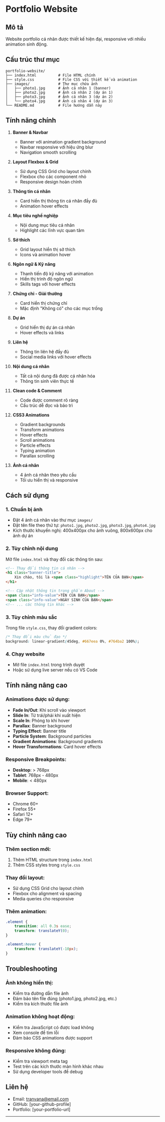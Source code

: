# Portfolio Website

## Mô tả
Website portfolio cá nhân được thiết kế hiện đại, responsive với nhiều animation sinh động.

## Cấu trúc thư mục
```
portfolio-website/
├── index.html          # File HTML chính
├── style.css           # File CSS với thiết kế và animation
├── images/             # Thư mục chứa ảnh
│   ├── photo1.jpg      # Ảnh cá nhân 1 (banner)
│   ├── photo2.jpg      # Ảnh cá nhân 2 (dự án 1)
│   ├── photo3.jpg      # Ảnh cá nhân 3 (dự án 2)
│   └── photo4.jpg      # Ảnh cá nhân 4 (dự án 3)
└── README.md           # File hướng dẫn này
```

## Tính năng chính


1. **Banner & Navbar**
   - Banner với animation gradient background
   - Navbar responsive với hiệu ứng blur
   - Navigation smooth scrolling

2. **Layout Flexbox & Grid**
   - Sử dụng CSS Grid cho layout chính
   - Flexbox cho các component nhỏ
   - Responsive design hoàn chỉnh

3. **Thông tin cá nhân**
   - Card hiển thị thông tin cá nhân đầy đủ
   - Animation hover effects

4. **Mục tiêu nghề nghiệp** 
   - Nội dung mục tiêu cá nhân
   - Highlight các lĩnh vực quan tâm

5. **Sở thích** 
   - Grid layout hiển thị sở thích
   - Icons và animation hover

6. **Ngôn ngữ & Kỹ năng** 
   - Thanh tiến độ kỹ năng với animation
   - Hiển thị trình độ ngôn ngữ
   - Skills tags với hover effects

7. **Chứng chỉ - Giải thưởng** 
   - Card hiển thị chứng chỉ
   - Mặc định "Không có" cho các mục trống

8. **Dự án** 
   - Grid hiển thị dự án cá nhân
   - Hover effects và links

9. **Liên hệ** 
   - Thông tin liên hệ đầy đủ
   - Social media links với hover effects

10. **Nội dung cá nhân** 
    - Tất cả nội dung đã được cá nhân hóa
    - Thông tin sinh viên thực tế

11. **Clean code & Comment** 
    - Code được comment rõ ràng
    - Cấu trúc dễ đọc và bảo trì

12. **CSS3 Animations** 
    - Gradient backgrounds
    - Transform animations
    - Hover effects
    - Scroll animations
    - Particle effects
    - Typing animation
    - Parallax scrolling

13. **Ảnh cá nhân** 
    - 4 ảnh cá nhân theo yêu cầu
    - Tối ưu hiển thị và responsive

## Cách sử dụng

### 1. Chuẩn bị ảnh
- Đặt 4 ảnh cá nhân vào thư mục `images/`
- Đặt tên file theo thứ tự: `photo1.jpg`, `photo2.jpg`, `photo3.jpg`, `photo4.jpg`
- Kích thước khuyến nghị: 400x400px cho ảnh vuông, 800x600px cho ảnh dự án

### 2. Tùy chỉnh nội dung
Mở file `index.html` và thay đổi các thông tin sau:

```html
<!-- Thay đổi thông tin cá nhân -->
<h1 class="banner-title">
    Xin chào, tôi là <span class="highlight">TÊN CỦA BẠN</span>
</h1>

<!-- Cập nhật thông tin trong phần About -->
<span class="info-value">TÊN CỦA BẠN</span>
<span class="info-value">NGÀY SINH CỦA BẠN</span>
<!-- ... các thông tin khác -->
```

### 3. Tùy chỉnh màu sắc
Trong file `style.css`, thay đổi gradient colors:

```css
/* Thay đổi màu chủ đạo */
background: linear-gradient(45deg, #667eea 0%, #764ba2 100%);
```

### 4. Chạy website
- Mở file `index.html` trong trình duyệt
- Hoặc sử dụng live server nếu có VS Code

## Tính năng nâng cao

### Animations được sử dụng:
- **Fade In/Out**: Khi scroll vào viewport
- **Slide In**: Từ trái/phải khi xuất hiện
- **Scale In**: Phóng to khi hover
- **Parallax**: Banner background
- **Typing Effect**: Banner title
- **Particle System**: Background particles
- **Gradient Animations**: Background gradients
- **Hover Transformations**: Card hover effects

### Responsive Breakpoints:
- **Desktop**: > 768px
- **Tablet**: 768px - 480px
- **Mobile**: < 480px

### Browser Support:
- Chrome 60+
- Firefox 55+
- Safari 12+
- Edge 79+

## Tùy chỉnh nâng cao

### Thêm section mới:
1. Thêm HTML structure trong `index.html`
2. Thêm CSS styles trong `style.css`

### Thay đổi layout:
- Sử dụng CSS Grid cho layout chính
- Flexbox cho alignment và spacing
- Media queries cho responsive

### Thêm animation:
```css
.element {
    transition: all 0.3s ease;
    transform: translateY(0);
}

.element:hover {
    transform: translateY(-10px);
}
```

## Troubleshooting

### Ảnh không hiển thị:
- Kiểm tra đường dẫn file ảnh
- Đảm bảo tên file đúng (photo1.jpg, photo2.jpg, etc.)
- Kiểm tra kích thước file ảnh

### Animation không hoạt động:
- Kiểm tra JavaScript có được load không
- Xem console để tìm lỗi
- Đảm bảo CSS animations được support

### Responsive không đúng:
- Kiểm tra viewport meta tag
- Test trên các kích thước màn hình khác nhau
- Sử dụng developer tools để debug

## Liên hệ
- Email: tranvana@email.com
- GitHub: [your-github-profile]
- Portfolio: [your-portfolio-url]

---
